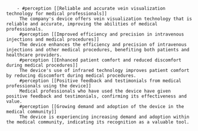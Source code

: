         - #perception [[Reliable and accurate vein visualization technology for medical professionals]]
         The company's device offers vein visualization technology that is reliable and accurate, improving the abilities of medical professionals.
         #perception [[Improved efficiency and precision in intravenous injections and medical procedures]]
         The device enhances the efficiency and precision of intravenous injections and other medical procedures, benefiting both patients and healthcare providers.
         #perception [[Enhanced patient comfort and reduced discomfort during medical procedures]]
         The device's use of infrared technology improves patient comfort by reducing discomfort during medical procedures.
         #perception [[Positive feedback and testimonials from medical professionals using the device]]
         Medical professionals who have used the device have given positive feedback and testimonials, confirming its effectiveness and value.
         #perception [[Growing demand and adoption of the device in the medical community]]
         The device is experiencing increasing demand and adoption within the medical community, indicating its recognition as a valuable tool.




